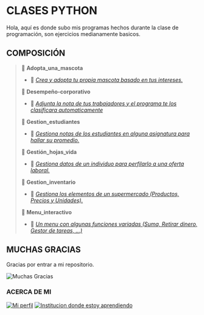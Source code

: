 # CLASES PYTHON

Hola, aquí es donde subo mis programas hechos durante la clase de programación, son ejercicios medianamente basicos.

## COMPOSICIÓN
>📁 **Adopta_una_mascota**
>    - 📄 [*Crea y adopta tu propia mascota basado en tus intereses.*](https://github.com/Sebas-p-s/Clases-Python/blob/main/Adopta_una_mascota/adopta_una_mascota.py)
>
>📂 **Desempeño-corporativo**
>    - 📄 [*Adjunta la nota de tus trabajadores y el programa te los clasificara automaticamente*](https://github.com/Sebas-p-s/Clases-Python/blob/main/Desempe%C3%B1o-corporativo/Calificacion-corporativo.py)
>      
>📁 **Gestion_estudiantes**
>    - 📄 [*Gestiona notas de los estudiantes en alguna asignatura para hallar su promedio.*](https://github.com/Sebas-p-s/Clases-Python/blob/main/Gestion_estudiantes/Gestor_estudiantes_programa.py)
> 
>📁 **Gestión_hojas_vida**
>    - 📄 [*Gestiona datos de un individuo para perfilarlo a una oferta laboral.*](https://github.com/Sebas-p-s/Clases-Python/blob/main/Gestion_hojas_vida/gestion_hojasvida.py)
>   
>📁 **Gestion_inventario**
>    - 📄 [*Gestiona los elementos de un supermercado (Productos, Precios y Unidades).*](https://github.com/Sebas-p-s/Clases-Python/blob/main/Gesti%C3%B3n_inventario/gestion_inventario.py)
>
>📁 **Menu_interactivo**
>    - 📄 [*Un menu con algunas funciones variadas (Suma, Retirar dinero, Gestor de tareas, ...)*](https://github.com/Sebas-p-s/Clases-Python/blob/main/Menu_interactivo/Solucionador%20Problemas%200.2.py)

## MUCHAS GRACIAS

Gracias por entrar a mi repositorio.

![Muchas Gracias](https://media.tenor.com/El89itaAWsIAAAAi/maxwell.gif)

### ACERCA DE MI
[![Mi perfil](https://img.shields.io/badge/Mi%20perfil-0011ff)](https://github.com/Sebas-p-s) [![Institucion donde estoy aprendiendo](https://img.shields.io/badge/Mi%20institución-ffd000)](https://es.wikipedia.org/wiki/Servicio_Nacional_de_Aprendizaje)

